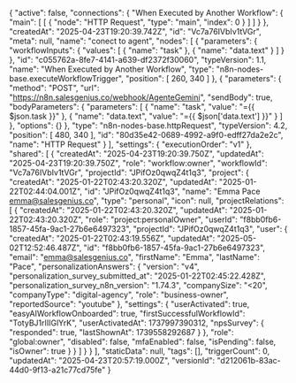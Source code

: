 {
  "active": false,
  "connections": {
    "When Executed by Another Workflow": {
      "main": [
        [
          {
            "node": "HTTP Request",
            "type": "main",
            "index": 0
          }
        ]
      ]
    }
  },
  "createdAt": "2025-04-23T19:20:39.742Z",
  "id": "Vc7a76IVbIv1tVGr",
  "meta": null,
  "name": "conect to agent",
  "nodes": [
    {
      "parameters": {
        "workflowInputs": {
          "values": [
            {
              "name": "task"
            },
            {
              "name": "data.text"
            }
          ]
        }
      },
      "id": "c055762a-8fe7-4141-a639-df2372f30060",
      "typeVersion": 1.1,
      "name": "When Executed by Another Workflow",
      "type": "n8n-nodes-base.executeWorkflowTrigger",
      "position": [
        260,
        340
      ]
    },
    {
      "parameters": {
        "method": "POST",
        "url": "https://n8n.salesgenius.co/webhook/AgenteGemini",
        "sendBody": true,
        "bodyParameters": {
          "parameters": [
            {
              "name": "task",
              "value": "={{ $json.task }}"
            },
            {
              "name": "data.text",
              "value": "={{ $json['data.text'] }}"
            }
          ]
        },
        "options": {}
      },
      "type": "n8n-nodes-base.httpRequest",
      "typeVersion": 4.2,
      "position": [
        480,
        340
      ],
      "id": "80d35e42-0689-4992-a9f0-edff27da2e2c",
      "name": "HTTP Request"
    }
  ],
  "settings": {
    "executionOrder": "v1"
  },
  "shared": [
    {
      "createdAt": "2025-04-23T19:20:39.750Z",
      "updatedAt": "2025-04-23T19:20:39.750Z",
      "role": "workflow:owner",
      "workflowId": "Vc7a76IVbIv1tVGr",
      "projectId": "JPifOz0qwqZ4t1q3",
      "project": {
        "createdAt": "2025-01-22T02:43:20.320Z",
        "updatedAt": "2025-01-22T02:44:04.001Z",
        "id": "JPifOz0qwqZ4t1q3",
        "name": "Emma Pace <emma@salesgenius.co>",
        "type": "personal",
        "icon": null,
        "projectRelations": [
          {
            "createdAt": "2025-01-22T02:43:20.320Z",
            "updatedAt": "2025-01-22T02:43:20.320Z",
            "role": "project:personalOwner",
            "userId": "f8bb0fb6-1857-45fa-9ac1-27b6e6497323",
            "projectId": "JPifOz0qwqZ4t1q3",
            "user": {
              "createdAt": "2025-01-22T02:43:19.556Z",
              "updatedAt": "2025-05-02T12:52:46.487Z",
              "id": "f8bb0fb6-1857-45fa-9ac1-27b6e6497323",
              "email": "emma@salesgenius.co",
              "firstName": "Emma",
              "lastName": "Pace",
              "personalizationAnswers": {
                "version": "v4",
                "personalization_survey_submitted_at": "2025-01-22T02:45:22.428Z",
                "personalization_survey_n8n_version": "1.74.3",
                "companySize": "<20",
                "companyType": "digital-agency",
                "role": "business-owner",
                "reportedSource": "youtube"
              },
              "settings": {
                "userActivated": true,
                "easyAIWorkflowOnboarded": true,
                "firstSuccessfulWorkflowId": "TotyBJ1rIIIGlYrK",
                "userActivatedAt": 1737997390312,
                "npsSurvey": {
                  "responded": true,
                  "lastShownAt": 1739558292687
                }
              },
              "role": "global:owner",
              "disabled": false,
              "mfaEnabled": false,
              "isPending": false,
              "isOwner": true
            }
          }
        ]
      }
    }
  ],
  "staticData": null,
  "tags": [],
  "triggerCount": 0,
  "updatedAt": "2025-04-23T20:57:19.000Z",
  "versionId": "d212061b-83ac-44d0-9f13-a21c77cd75fe"
}